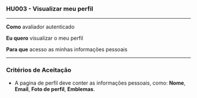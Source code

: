 ### HU003 - Visualizar meu perfil

---

**Como** avaliador autenticado

**Eu quero** visualizar o meu perfil

**Para que** acesso as minhas informações pessoais

---

### Critérios de Aceitação

- A pagina de perfil deve conter as informações pessoais, como: **Nome**, **Email**, **Foto de perfil**, **Emblemas**.
